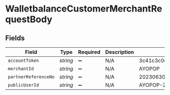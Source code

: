 # WalletbalanceCustomerMerchantRequestBody


## Fields

| Field                            | Type                             | Required                         | Description                      | Example                          |
| -------------------------------- | -------------------------------- | -------------------------------- | -------------------------------- | -------------------------------- |
| `accountToken`                   | *string*                         | :heavy_minus_sign:               | N/A                              | 3c41c3c0d4034ca49b5f0db08dfa6d14 |
| `merchantId`                     | *string*                         | :heavy_minus_sign:               | N/A                              | AYOPOP                           |
| `partnerReferenceNo`             | *string*                         | :heavy_minus_sign:               | N/A                              | 20230630A00000000000000000000220 |
| `publicUserId`                   | *string*                         | :heavy_minus_sign:               | N/A                              | AYOPOP-285FRVRWJ                 |
